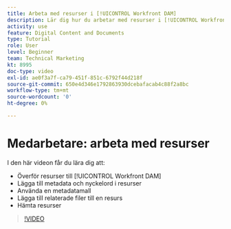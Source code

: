 ```yaml
---
title: Arbeta med resurser i [!UICONTROL Workfront DAM]
description: Lär dig hur du arbetar med resurser i [!UICONTROL Workfront DAM].
activity: use
feature: Digital Content and Documents
type: Tutorial
role: User
level: Beginner
team: Technical Marketing
kt: 8995
doc-type: video
exl-id: ae0f3a7f-ca79-451f-851c-6792f44d218f
source-git-commit: 650e4d346e1792863930dcebafacab4c88f2a8bc
workflow-type: tm+mt
source-wordcount: '0'
ht-degree: 0%

---
```


# Medarbetare: arbeta med resurser

I den här videon får du lära dig att:

* Överför resurser till [!UICONTROL Workfront DAM]
* Lägga till metadata och nyckelord i resurser
* Använda en metadatamall
* Lägga till relaterade filer till en resurs
* Hämta resurser

>[!VIDEO](https://video.tv.adobe.com/v/335255/?quality=12&learn=on)
